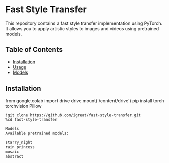 # Fast Style Transfer

This repository contains a fast style transfer implementation using PyTorch. It allows you to apply artistic styles to images and videos using pretrained models.

## Table of Contents

- [Installation](#installation)
- [Usage](#usage)
- [Models](#models)


## Installation

from google.colab import drive
drive.mount('/content/drive')
pip install torch torchvision Pillow

```bash
!git clone https://github.com/igreat/fast-style-transfer.git
%cd fast-style-transfer

Models
Available pretrained models:

starry_night
rain_princess
mosaic
abstract
